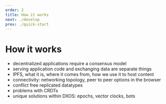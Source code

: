 ```yaml
---
order: 2
title: How it works
next: ./develop
prev: ./quick-start
---
```


# How it works

*   decentralized applications require a consensus model
*   serving application code and exchanging data are separate things
*   IPFS, what it is, where it comes from, how we use it to host content
*   connectivity: networking topology, peer to peer options in the browser
*   conflict free replicated datatypes
*   problems with CRDTs
*   unique solutions within DXOS: epochs, vector clocks, bots
